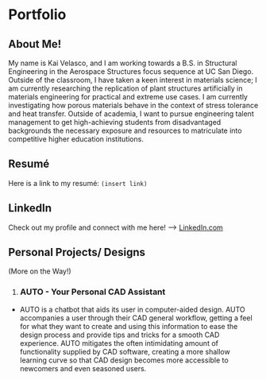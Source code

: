 # Portfolio
## About Me!
My name is Kai Velasco, and I am working towards a B.S. in Structural Engineering in the Aerospace Structures focus sequence at UC San Diego. Outside of the classroom, I have taken a keen interest in materials science; I am currently researching the replication of plant structures artificially in materials engineering for practical and extreme use cases. I am currently investigating how porous materials behave in the context of stress tolerance and heat transfer. Outside of academia, I want to pursue engineering talent management to get high-achieving students from disadvantaged backgrounds the necessary exposure and resources to matriculate into competitive higher education institutions.

## Resumé
Here is a link to my resumé: `(insert link)`

## LinkedIn
Check out my profile and connect with me here! --> [LinkedIn.com](https://www.linkedin.com/in/kai-velasco-874721281/)

## Personal Projects/ Designs
(More on the Way!)

1. ### AUTO - Your Personal CAD Assistant
* AUTO is a chatbot that aids its user in computer-aided design. AUTO accompanies a user through their CAD general workflow, getting a feel for what they want to create and using this information to ease the design process and provide tips and tricks for a smooth CAD experience. AUTO mitigates the often intimidating amount of functionality supplied by CAD software, creating a more shallow learning curve so that CAD design becomes more accessible to newcomers and even seasoned users.



